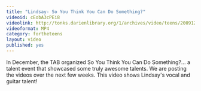 ```yaml
---
title: "Lindsay- So You Think You Can Do Something?"
videoid: cEobA3cPEi8
videolink: http://tonks.darienlibrary.org/1/archives/video/teens/20091205_lindsay_so_you_think.mp4
videoformat: MP4
category: fortheteens
layout: video
published: yes
---
```


In December, the TAB organized So You Think You Can Do Something?... a talent event that showcased some truly awesome talents. We are posting the videos over the next few weeks. This video shows Lindsay's vocal and guitar talent!